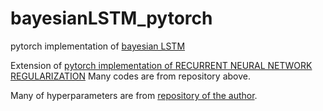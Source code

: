 # bayesianLSTM_pytorch
pytorch implementation of [bayesian LSTM](https://arxiv.org/abs/1512.05287)

Extension of [pytorch implementation of RECURRENT NEURAL NETWORK REGULARIZATION](https://github.com/ahmetumutdurmus/zaremba)
Many codes are from repository above.

Many of hyperparameters are from [repository of the author](https://github.com/yaringal/BayesianRNN).
